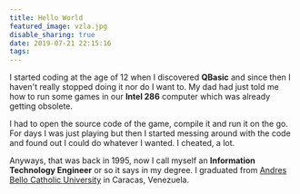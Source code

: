 ```yaml
---
title: Hello World
featured_image: vzla.jpg
disable_sharing: true
date: 2019-07-21 22:15:16
tags:
---
```

I started coding at the age of 12 when I discovered **QBasic** and since then I haven't really stopped doing it nor do I want to. My dad had just told me how to run some games in our **Intel 286** computer which was already getting obsolete.

<!-- more -->

I had to open the source code of the game, compile it and run it on the go. For days I was just playing but then I started messing around with the code and found out I could do whatever I wanted. I cheated, a lot. 

Anyways, that was back in 1995, now I call myself an **Information Technology Engineer** or so it says in my degree. I graduated from [Andres Bello Catholic University][2] in Caracas, Venezuela.

[2]: https://www.ucab.edu.ve/
